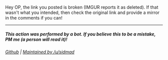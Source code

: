 Hey OP, the link you posted is broken (IMGUR reports it as deleted). If that wasn't what you intended, then check the original link and provide a mirror in the comments if you can! 

***
##### This action was performed by a bot. If you believe this to be a mistake, PM me (a person will read it)! 
###### [Github](https://github.com/colossalwombat/BrokenImgurLinks)  | [Maintained by /u/sidmad](https://www.reddit.com/user/sidmad)